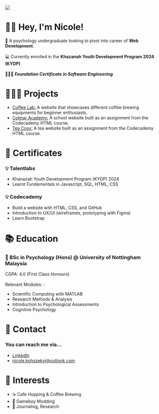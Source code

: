 <img src="https://media0.giphy.com/media/v1.Y2lkPTc5MGI3NjExaHpvOG84dWVla29jZnRmamo0eHR3MG1heXFoOGZ5czFtenIyNzNwbSZlcD12MV9pbnRlcm5hbF9naWZfYnlfaWQmY3Q9Zw/uGraqNBmZnz8Y90aZd/giphy.gif">

👋🏻 **Hey, I'm Nicole!**
======
🧠 A psychology undergraduate looking to pivot into career of **Web Development**. <br></br>
💻 Currently enrolled in the **Khazanah Youth Development Program 2024 (KYDP)** <br></br>
👩🏻‍💻 ***Foundation Certificate in Software Engineering***

👩🏻‍💻 **Projects** 
======
<ul>
    <li><a href="https://nicola-paganini.github.io/coffee_lab/">Coffee Lab:</a> A website that showcases different coffee brewing equipments for beginner enthusiasts.</li>
    <li><a href="https://nicola-paganini.github.io/colmaracademy/">Colmar Academy:</a> A school website built as an assignment from the Codecademy HTML course.</li>
    <li><a href="https://nicola-paganini.github.io/tea_cosy/#">Tea Cosy:</a> A tea website built as an assignment from the Codecademy HTML course.</li>
</ul>

📄 **Certificates** 
======
<h3>💡 Talentlabs</h3>
<ul>
    <li>Khanazah Youth Development Program (KYDP) 2024</li>
    <li>Learnt Fundamentals in Javascript, SQL, HTML, CSS</li>
</ul>

<h3>💡 Codecademy</h3>
<ul>
    <li>Build a website with HTML, CSS, and GitHub</li> 
    <li>Introduction to UX/UI (wireframes, prototyping with Figma)</li>
    <li>Learn Bootstrap</li>
</ul>

📚 **Education** 
======
<h3>🏫  BSc in Psychology (Hons) @ University of Nottingham Malaysia</h3>
CGPA: 4.0 (First Class Honours) <br></br>
Relevant Modules: :
<ul>
  <li>Scientific Computing with MATLAB</li>
  <li>Research Methods & Analysis</li>
  <li>Introduction to Psychological Assessments</li>
  <li>Cognitive Psychology</li>
</ul>

📩 **Contact**
======
<h3>You can reach me via...</h3>
<ul>
  <a href="https://www.linkedin.com/in/nicole-koh-sze-kyi-78691b220/"><li>LinkedIn</li></a>
  <a href="mailto:nicole.kohszekyi@outlook.com"><li>nicole.kohszekyi@outlook.com</li></a>
</ul>

🌟 **Interests**
======
<ul>
  <li>☕️  Cafe Hopping & Coffee Brewing</li>
  <li>👾  Gameboy Modding</li>
  <li>📝  Journaling, Research</li>
</ul>
